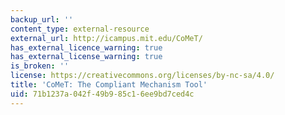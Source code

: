 ```yaml
---
backup_url: ''
content_type: external-resource
external_url: http://icampus.mit.edu/CoMeT/
has_external_licence_warning: true
has_external_license_warning: true
is_broken: ''
license: https://creativecommons.org/licenses/by-nc-sa/4.0/
title: 'CoMeT: The Compliant Mechanism Tool'
uid: 71b1237a-042f-49b9-85c1-6ee9bd7ced4c
---
```

